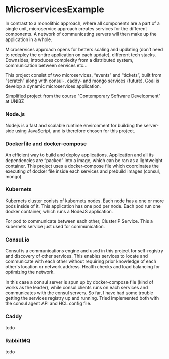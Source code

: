 # MicroservicesExample

In contrast to a monolithic approach, where all components are a part of a single unit, microservice approach creates services for the different components. A network of communicating servers will then make up the application in a whole. 

Microservices approach opens for betters scaling and updating (don’t need to redeploy the entire application on each update), different tech stacks. Downsides; introduces complexity from a distributed system, communication between services etc…

This project consist of two microservices, “events” and “tickets”, built from “scratch” along with consul-, caddy- and mongo services (future). Goal is develop a dynamic microservices application. 

Simplified project from the course "Contemporary Software Development" at UNIBZ


### Node.js


Nodejs is a fast and scalable runtime environment for building the server-side using JavaScript, and is therefore chosen for this project. 

### Dockerfile and docker-compose

An efficient way to build and deploy applications. Application and all its dependencies are “packed” into a image, which can be ran as a lightweight container. This project uses a docker-compose file which coordinates the executing of docker file inside each services and prebuild images (consul, mongo)


### Kubernets

Kubernets cluster conists of kubernets nodes. Each node has a one or more pods inside of it. This application has one pod per node. Each pod run one docker container, which runs a NodeJS application. 

For pod to communicate between each other, ClusterIP Service. This a kubernets service just used for communication. 


### Consul.io 

Consul is a communications engine and used in this project for self-registry and discovery of other services. This enables services to locate and communicate with each other without requiring prior knowledge of each other's location or network address. Health checks and load balancing for optimizing the network. 

In this case a consul server is spun up by docker-compose file (kind of works as the leader), while consul clients runs on each services and communicates with the consul servers. So far, I have had some trouble getting the services registry up and running. Tried implemented both with the consul agent API and HCL config file. 


### Caddy 
todo

### RabbitMQ
todo
